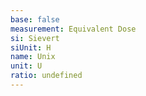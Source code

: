 ```yaml
---
base: false
measurement: Equivalent Dose
si: Sievert
siUnit: H
name: Unix
unit: U
ratio: undefined
---
```

